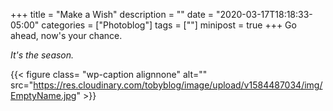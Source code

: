 +++
title = "Make a Wish"
description = ""
date = "2020-03-17T18:18:33-05:00"
categories = ["Photoblog"]
tags = [""]
minipost = true
+++
Go ahead, now's your chance. 

*It's the season.*

{{< figure class= "wp-caption alignnone" alt="" src="https://res.cloudinary.com/tobyblog/image/upload/v1584487034/img/EmptyName.jpg" >}}